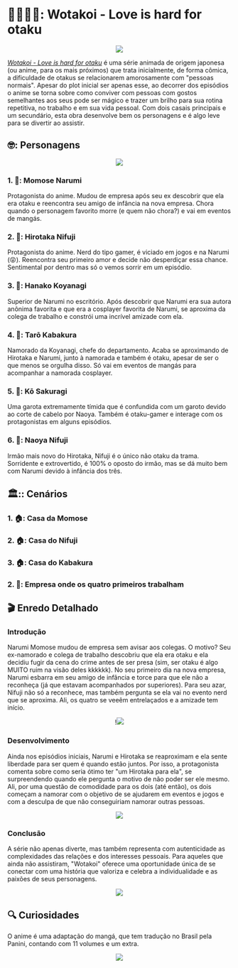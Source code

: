 # 🩷💙💚🧡: Wotakoi - Love is hard for otaku
<div align="center">

<img src="https://i.pinimg.com/736x/6b/ac/4a/6bac4a3b6262e8ce871a8d6f3490dbbe.jpg">

</div>


*[Wotakoi - Love is hard for otaku](https://www.primevideo.com/-/pt/detail/Wotakoi-O-Amor-%C3%A9-Dif%C3%ADcil-para-Otaku/0STA5HE0R3C1BCXJ9ON11Y8O24)* é uma série animada de origem japonesa (ou anime, para os mais próximos) que trata inicialmente, de forma cômica, a dificuldade de otakus se relacionarem amorosamente com "pessoas normais". Apesar do plot inicial ser apenas esse, ao decorrer dos episódios o anime se torna sobre como conviver com pessoas com gostos semelhantes aos seus pode ser mágico e trazer um brilho para sua rotina repetitiva, no trabalho e em sua vida pessoal. Com dois casais principais e um secundário, esta obra desenvolve bem os personagens e é algo leve para se divertir ao assistir.  

## 🤓: Personagens
<div align="center">

<img src="https://thirdimpactanime.com/wp-content/uploads/2018/04/wotakoi.png">

</div>


### 1. 🩷: Momose Narumi
Protagonista do anime. Mudou de empresa após seu ex descobrir que ela era otaku e reencontra seu amigo de infância na nova empresa. Chora quando o personagem favorito morre (e quem não chora?) e vai em eventos de mangás.

### 2. 💙: Hirotaka Nifuji
Protagonista do anime. Nerd do tipo gamer, é viciado em jogos e na Narumi (😝). Reencontra seu primeiro amor e decide não desperdiçar essa chance. Sentimental por dentro mas só o vemos sorrir em um episódio.

### 3. 💚: Hanako Koyanagi
Superior de Narumi no escritório. Após descobrir que Narumi era sua autora anônima favorita e que era a cosplayer favorita de Narumi, se aproxima da colega de trabalho e constrói uma incrível amizade com ela.

### 4. 🧡: Tarō Kabakura
Namorado da Koyanagi, chefe do departamento. Acaba se aproximando de Hirotaka e Narumi, junto à namorada e também é otaku, apesar de ser o que menos se orgulha disso. Só vai em eventos de mangás para acompanhar a namorada cosplayer.

### 5. 🤎: Kō Sakuragi
Uma garota extremamente tímida que é confundida com um garoto devido ao corte de cabelo por Naoya. Também é otaku-gamer e interage com os protagonistas em alguns episódios.

### 6. 💛: Naoya Nifuji
Irmão mais novo do Hirotaka, Nifuji é o único não otaku da trama. Sorridente e extrovertido, é 100% o oposto do irmão, mas se dá muito bem com Narumi devido à infância dos três. 


## 🏛️:: Cenários

### 1. 🏠: Casa da Momose

### 2. 🏠: Casa do Nifuji

### 3. 🏠: Casa do Kabakura

### 2. 🏢: Empresa onde os quatro primeiros trabalham


## :clapper: Enredo Detalhado

### Introdução

Narumi Momose mudou de empresa sem avisar aos colegas. O motivo? Seu ex-namorado e colega de trabalho descobriu que ela era otaku e ela decidiu fugir da cena do crime antes de ser presa (sim, ser otaku é algo MUITO ruim na visão deles kkkkkk). No seu primeiro dia na nova empresa, Narumi esbarra em seu amigo de infância e torce para que ele não a reconheça (já que estavam acompanhados por superiores). Para seu azar, Nifuji não só a reconhece, mas também pergunta se ela vai no evento nerd que se aproxima. Ali, os quatro se veeêm entrelaçados e a amizade tem início.

<div align="center">

!<img src="https://uploads.jovemnerd.com.br/wp-content/uploads/2021/06/wotakoi-manga-chega-ao-fim.jpg?ims=1210x544/filters:quality(75)">

</div>


### Desenvolvimento
Ainda nos episódios iniciais, Narumi e Hirotaka se reaproximam e ela sente liberdade para ser quem é quando estão juntos. Por isso, a protagonista comenta sobre como seria ótimo ter "um Hirotaka para ela", se surpreendendo quando ele pergunta o motivo de não poder ser ele mesmo. Ali, por uma questão de comodidade para os dois (até então), os dois começam a namorar com o objetivo de se ajudarem em eventos e jogos e com a desculpa de que não conseguiriam namorar outras pessoas.

<div align="center">

<img src="https://i.pinimg.com/564x/9b/87/83/9b87831e0cc934cb9eb426cbf56ff91a.jpg">

</div>


### Conclusão
A série não apenas diverte, mas também representa com autenticidade as complexidades das relações e dos interesses pessoais. Para aqueles que ainda não assistiram, "Wotakoi" oferece uma oportunidade única de se conectar com uma história que valoriza e celebra a individualidade e as paixões de seus personagens.

<div align="center">

<img src="https://i.pinimg.com/564x/a2/90/21/a2902149fd0a10224f6946e0af04e170.jpg">

</div>


## :mag: Curiosidades

O anime é uma adaptação do mangá, que tem tradução no Brasil pela Panini, contando com 11 volumes e um extra.
<div align="center">

<img src="https://i.pinimg.com/564x/d6/b1/56/d6b1568e5a261fe18ec87ae91042602d.jpg">

</div>

